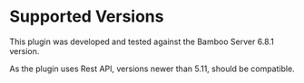Supported Versions
================
This plugin was developed and tested against the Bamboo Server 6.8.1 version.

As the plugin uses Rest API, versions newer than 5.11, should be compatible.